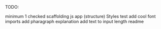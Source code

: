 TODO:

minimum 1 checked
scaffolding js app (structure)
Styles
test
add cool font
imports
add pharagraph explanation
add text to input length
readme
